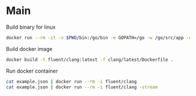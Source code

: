 # Main

Build binary for linux

```sh
docker run --rm -it -v $PWD/bin:/go/bin -e GOPATH=/go -w /go/src/app -e GOOS=linux -e GOARCH=386 golang go get -v github.com/maddyonline/fluent/cmd/fluent-runner
```

Build docker image
```sh
docker build -t fluent/clang:latest -f clang/latest/Dockerfile .
```

Run docker container
```sh
cat example.json | docker run --rm -i fluent/clang
cat example.json | docker run --rm -i fluent/clang -stream
```